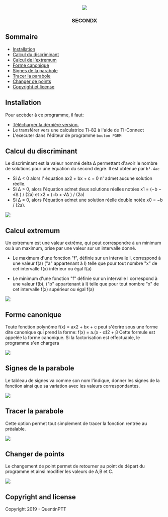 <p align="center">
  <img src="https://image.noelshack.com/fichiers/2019/23/3/1559733374-py-slxbpxbj3a.png">
</p>
<h3 align="center">SECONDX</h3>




## Sommaire

- [Installation](#installation)
- [Calcul du discriminant](#calcul-du-discriminant)
- [Calcul de l'extremum](#calcul-extremum)
- [Forme canonique](#forme-canonique)
- [Signes de la parabole](#signes-de-la-parabole)
- [Tracer la parabole](#tracer-la-parabole)
- [Changer de points](#changer-de-points)
- [Copyright et license](#copyright-and-license)


## Installation

Pour accèder à ce programme, il faut:

- [Télécharger la dernière version.](https://github.com/twbs/bootstrap/archive/v4.3.1.zip)
- Le transférer vers une calculatrice Ti-82 à l'aide de TI-Connect
- L'executer dans l'éditeur de programme `bouton PGRM`

## Calcul du discriminant

Le discriminant est la valeur nommé delta Δ permettant d'avoir le nombre de solutions pour une équation du second degré. Il est obtenue par `b²-4ac` 
  - Si Δ < 0 alors l' équation ax2 + bx + c = 0 n' admet aucune solution réelle.
  - Si Δ > 0, alors l'équation admet deux solutions réelles notées x1 = (−b − √Δ ) / (2a) et x2 = (−b + √Δ ) / (2a)
  - Si Δ = 0, alors l'équation admet une solution réelle double notée x0 = −b / (2a).
<img src="https://image.noelshack.com/fichiers/2019/19/2/1557258896-3.png">

## Calcul extremum

Un extremum est une valeur extrême, qui peut correspondre à un minimum ou à un maximum, prise par une valeur sur un intervalle donné.
  - Le maximum d'une fonction "f", définie sur un intervalle I, correspond à une valeur f(a)  ("a" appartenant à I) telle que pour tout nombre "x" de cet intervalle f(x) inférieur ou égal f(a) 

  - Le minimum d'une fonction "f" définie sur un intervalle I correspond à une valeur f(b), ("b" appartenant à I) telle que pour tout nombre "x" de cet intervalle f(x) supérieur ou égal f(a)
<img src="https://image.noelshack.com/fichiers/2019/19/2/1557259153-4.png">

## Forme canonique

Toute fonction polynôme f(x) = ax2 + bx + c  peut s'écrire sous une forme dite canonique qui prend la forme: f(x) = a.(x - α)2 + β
Cette formule est appelée la forme canonique. Si la factorisation est effectuable, le programme s'en chargera

<img src="https://image.noelshack.com/fichiers/2019/19/2/1557259787-7.png">


## Signes de la parabole

Le tableau de signes va comme son nom l'indique, donner les signes de la fonction ainsi que sa variation avec les valeurs correspondantes.

<img src="https://image.noelshack.com/fichiers/2019/19/2/1557259621-6.png">

## Tracer la parabole

Cette option permet tout simplement de tracer la fonction rentrée au préalable.

<img src="https://image.noelshack.com/fichiers/2019/19/2/1557259322-5.png">

## Changer de points

Le changement de point permet de retourner au point de départ du programme et ainsi modifier les valeurs de A,B et C.

<img src="https://image.noelshack.com/fichiers/2019/19/2/1557259435-2.png">

## Copyright and license

Copyright 2019 - QuentinPTT
